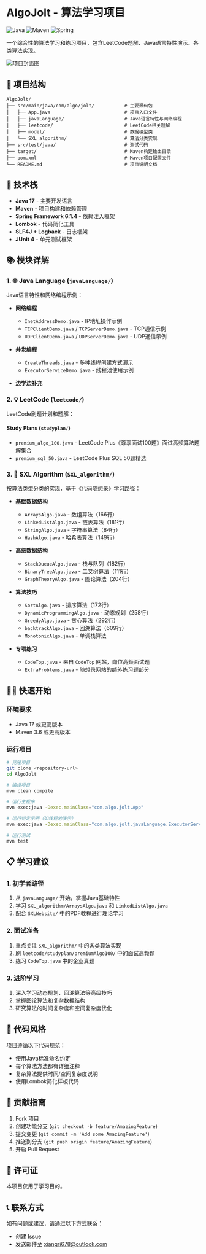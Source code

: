 # AlgoJolt - 算法学习项目

![Java](https://img.shields.io/badge/Java-17-orange)
![Maven](https://img.shields.io/badge/Maven-3.x-blue)
![Spring](https://img.shields.io/badge/Spring-6.1.4-green)

一个综合性的算法学习和练习项目，包含LeetCode题解、Java语言特性演示、各类算法实现。

![项目封面图](./pics/AlgoJolt_Cover.png)

## 📁 项目结构

```
AlgoJolt/
├── src/main/java/com/algo/jolt/           # 主要源码包
│   ├── App.java                           # 项目入口文件
│   ├── javaLanguage/                      # Java语言特性与网络编程
│   ├── leetcode/                          # LeetCode相关题解
│   ├── model/                             # 数据模型类
│   └── SXL_algorithm/                     # 算法分类实现
├── src/test/java/                         # 测试代码
├── target/                                # Maven构建输出目录
├── pom.xml                                # Maven项目配置文件
└── README.md                              # 项目说明文档
```

## 🚀 技术栈

- **Java 17** - 主要开发语言
- **Maven** - 项目构建和依赖管理
- **Spring Framework 6.1.4** - 依赖注入框架
- **Lombok** - 代码简化工具
- **SLF4J + Logback** - 日志框架
- **JUnit 4** - 单元测试框架

## 📚 模块详解

### 1. 🌐 Java Language (`javaLanguage/`)

Java语言特性和网络编程示例：

- **网络编程**

  - `InetAddressDemo.java` - IP地址操作示例
  - `TCPClientDemo.java` / `TCPServerDemo.java` - TCP通信示例
  - `UDPClientDemo.java` / `UDPServerDemo.java` - UDP通信示例
- **并发编程**

  - `CreateThreads.java` - 多种线程创建方式演示
  - `ExecutorServiceDemo.java` - 线程池使用示例
- **边学边补充**

### 2. 💡 LeetCode (`leetcode/`)

LeetCode刷题计划和题解：

#### Study Plans (`studyplan/`)

- `premium_algo_100.java` - LeetCode Plus《尊享面试100题》面试高频算法题解集合
- `premium_sql_50.java` - LeetCode Plus SQL 50题精选

### 3. 🔄 SXL Algorithm (`SXL_algorithm/`)

按算法类型分类的实现，基于《代码随想录》学习路径：

- **基础数据结构**

  - `ArraysAlgo.java` - 数组算法（166行）
  - `LinkedListAlgo.java` - 链表算法（181行）
  - `StringAlgo.java` - 字符串算法（84行）
  - `HashAlgo.java` - 哈希表算法（149行）
- **高级数据结构**

  - `StackQueueAlgo.java` - 栈与队列（182行）
  - `BinaryTreeAlgo.java` - 二叉树算法（111行）
  - `GraphTheoryAlgo.java` - 图论算法（204行）
- **算法技巧**

  - `SortAlgo.java` - 排序算法（172行）
  - `DynamicProgrammingAlgo.java` - 动态规划（258行）
  - `GreedyAlgo.java` - 贪心算法（292行）
  - `backtrackAlgo.java` - 回溯算法（609行）
  - `MonotonicAlgo.java` - 单调栈算法
- **专项练习**

  - `CodeTop.java` - 来自 `CodeTop` 网站，岗位高频面试题
  - `ExtraProblems.java` - 随想录网站的额外练习题部分

## 🏃‍♂️ 快速开始

### 环境要求

- Java 17 或更高版本
- Maven 3.6 或更高版本

### 运行项目

```bash
# 克隆项目
git clone <repository-url>
cd AlgoJolt

# 编译项目
mvn clean compile

# 运行主程序
mvn exec:java -Dexec.mainClass="com.algo.jolt.App"

# 运行特定示例（如线程池演示）
mvn exec:java -Dexec.mainClass="com.algo.jolt.javaLanguage.ExecutorServiceDemo"

# 运行测试
mvn test
```

## 📋 学习建议

### 1. 初学者路径

1. 从 `javaLanguage/` 开始，掌握Java基础特性
2. 学习 `SXL_algorithm/ArraysAlgo.java` 和 `LinkedListAlgo.java`
3. 配合 `SXLWebsite/` 中的PDF教程进行理论学习

### 2. 面试准备

1. 重点关注 `SXL_algorithm/` 中的各类算法实现
2. 刷 `leetcode/studyplan/premiumAlgo100/` 中的面试高频题
3. 练习 `CodeTop.java` 中的企业真题

### 3. 进阶学习

1. 深入学习动态规划、回溯算法等高级技巧
2. 掌握图论算法和复杂数据结构
3. 研究算法的时间复杂度和空间复杂度优化

## 📝 代码风格

项目遵循以下代码规范：

- 使用Java标准命名约定
- 每个算法方法都有详细注释
- 复杂算法提供时间/空间复杂度说明
- 使用Lombok简化样板代码

## 🤝 贡献指南

1. Fork 项目
2. 创建功能分支 (`git checkout -b feature/AmazingFeature`)
3. 提交变更 (`git commit -m 'Add some AmazingFeature'`)
4. 推送到分支 (`git push origin feature/AmazingFeature`)
5. 开启 Pull Request

## 📄 许可证

本项目仅用于学习目的。

## 📞 联系方式

如有问题或建议，请通过以下方式联系：

- 创建 Issue
- 发送邮件至 xiangri678@outlook.com
